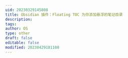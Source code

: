 ```yaml
---
uid: 20230329145808
title: Obsidian 插件：Floating TOC 为你添加悬浮的笔记目录
description: 
tags: 
author: OS
type: other
draft: false
editable: false
modified: 20230429181108
---
```


